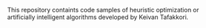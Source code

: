 This repository containts code samples of heuristic optimization or artificially intelligent algorithms developed by Keivan Tafakkori.